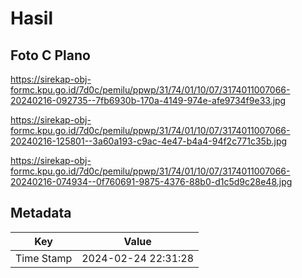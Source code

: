 # Hasil

## Foto C Plano

https://sirekap-obj-formc.kpu.go.id/7d0c/pemilu/ppwp/31/74/01/10/07/3174011007066-20240216-092735--7fb6930b-170a-4149-974e-afe9734f9e33.jpg

https://sirekap-obj-formc.kpu.go.id/7d0c/pemilu/ppwp/31/74/01/10/07/3174011007066-20240216-125801--3a60a193-c9ac-4e47-b4a4-94f2c771c35b.jpg

https://sirekap-obj-formc.kpu.go.id/7d0c/pemilu/ppwp/31/74/01/10/07/3174011007066-20240216-074934--0f760691-9875-4376-88b0-d1c5d9c28e48.jpg


## Metadata

| Key        | Value               |
| ---------- | ------------------- |
| Time Stamp | 2024-02-24 22:31:28 |



